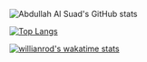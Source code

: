 ![Abdullah Al Suad's GitHub stats](https://github-readme-stats.vercel.app/api?username=abdullahalsuad&show_icons=true&theme=radical)

[![Top Langs](https://github-readme-stats.vercel.app/api/top-langs/?username=abdullahalsuad&layout=compact)](https://github.com/abdullahalsuad/github-readme-stats)

[![willianrod's wakatime stats](https://github-readme-stats.vercel.app/api/wakatime?username=abdullahalsuadd)](https://github.com/abdullahalsuad/github-readme-stats)



